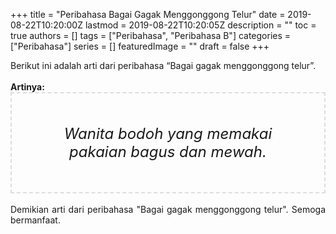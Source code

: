 +++
title = "Peribahasa Bagai Gagak Menggonggong Telur"
date = 2019-08-22T10:20:00Z
lastmod = 2019-08-22T10:20:05Z
description = ""
toc = true
authors = []
tags = ["Peribahasa", "Peribahasa B"]
categories = ["Peribahasa"]
series = []
featuredImage = ""
draft = false
+++

<div dir="ltr" style="text-align: left;" trbidi="on"><div style="text-align: justify;">Berikut ini adalah arti dari peribahasa “Bagai gagak menggonggong telur”.</div><br /><div style="text-align: justify;"><b>Artinya:</b></div><div style="border: 2px dashed #ddd; font-size: 24px; height: auto; margin: 0 auto; padding: 50px; text-align: center; width: auto;"><i>Wanita bodoh yang memakai pakaian bagus dan mewah.</i></div><div style="text-align: justify;"><br /></div><div style="text-align: justify;">Demikian arti dari peribahasa "Bagai gagak menggonggong telur". Semoga bermanfaat.</div></div>
